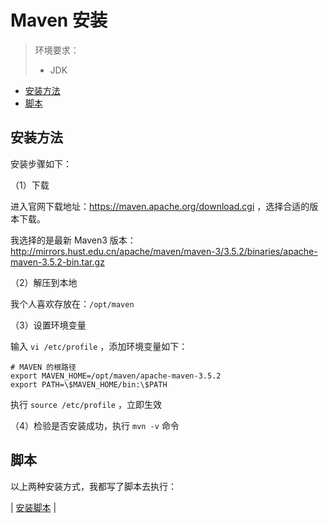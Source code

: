 # Maven 安装

> 环境要求：
>
> - JDK

<!-- TOC depthFrom:2 depthTo:3 -->

- [安装方法](#安装方法)
- [脚本](#脚本)

<!-- /TOC -->

## 安装方法

安装步骤如下：

（1）下载

进入官网下载地址：https://maven.apache.org/download.cgi ，选择合适的版本下载。

我选择的是最新 Maven3 版本：http://mirrors.hust.edu.cn/apache/maven/maven-3/3.5.2/binaries/apache-maven-3.5.2-bin.tar.gz

（2）解压到本地

我个人喜欢存放在：`/opt/maven`

（3）设置环境变量

输入 `vi /etc/profile` ，添加环境变量如下：

```
# MAVEN 的根路径
export MAVEN_HOME=/opt/maven/apache-maven-3.5.2
export PATH=\$MAVEN_HOME/bin:\$PATH
```

执行 `source /etc/profile` ，立即生效

（4）检验是否安装成功，执行 `mvn -v` 命令

## 脚本

以上两种安装方式，我都写了脚本去执行：

| [安装脚本](https://github.com/dunwu/linux-tutorial/tree/master/codes/linux/soft) |
